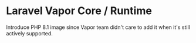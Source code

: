 # Laravel Vapor Core / Runtime

Introduce PHP 8.1 image since Vapor team didn't care to add it when it's still actively supported.

